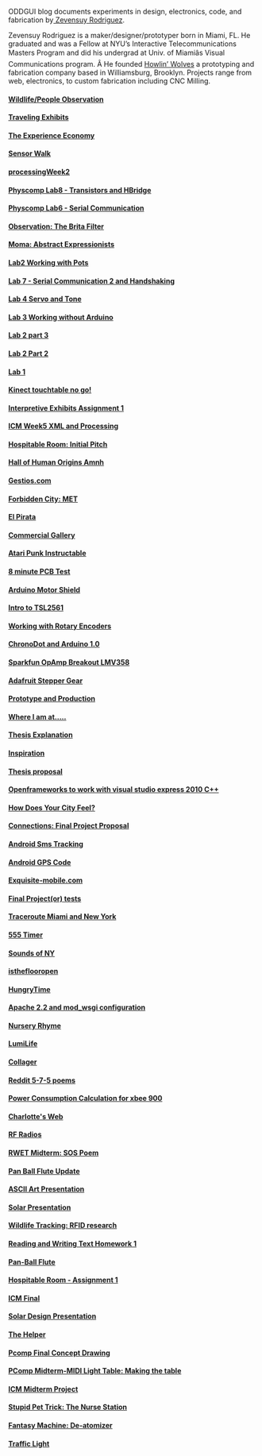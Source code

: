 ODDGUI blog documents experiments in design, electronics, code, and fabrication by[ Zevensuy Rodriguez](http://www.zevenrodriguez.com).

Zevensuy Rodriguez is a maker/designer/prototyper born in Miami, FL. He graduated and was a Fellow at NYU’s Interactive Telecommunications Masters Program and did his undergrad at Univ. of Miamiâs Visual Communications program. Â He founded [Howlin’ Wolves](http://www.howlinwolves.com) a prototyping and fabrication company based in Williamsburg, Brooklyn. Projects range from web, electronics, to custom fabrication including CNC Milling.

#### [Wildlife/People Observation](2018-09-09-wildlifepeople-observation)
#### [Traveling Exhibits](2018-09-09-traveling-exhibits)
#### [The Experience Economy](2018-09-09-the-experience-economy)
#### [Sensor Walk](2018-09-09-sensor-walk)
#### [processingWeek2](2018-09-09-processingweek2)
#### [Physcomp Lab8 - Transistors and HBridge](2018-09-09-physcomp-lab8-transistors-and-hbridge)
#### [Physcomp Lab6 - Serial Communication](2018-09-09-physcomp-lab6-serial-communication)
#### [Observation: The Brita Filter](2018-09-09-observation-the-brita-filter)
#### [Moma: Abstract Expressionists](2018-09-09-moma-abstract-expressionists)
#### [Lab2 Working with Pots](2018-09-09-lab2-working-with-pots)
#### [Lab 7 - Serial Communication 2 and Handshaking](2018-09-09-lab-7-serial-communication-2-and-handshaking)
#### [Lab 4 Servo and Tone](2018-09-09-lab-4-servo-and-tone)
#### [Lab 3 Working without Arduino](2018-09-09-lab-3-working-without-arduino)
#### [Lab 2 part 3](2018-09-09-lab-2-part-3)
#### [Lab 2 Part 2](2018-09-09-lab-2-part-2)
#### [Lab 1](2018-09-09-lab-1)
#### [Kinect touchtable no go!](2018-09-09-kinect-touchtable-no-go)
#### [Interpretive Exhibits Assignment 1](2018-09-09-interpretive-exhibits-assignment-1)
#### [ICM Week5 XML and Processing](2018-09-09-icm-week5-xml-and-processing)
#### [Hospitable Room: Initial Pitch](2018-09-09-hospitable-room-initial-pitch)
#### [Hall of Human Origins Amnh](2018-09-09-hall-of-human-origins-amnh)
#### [Gestios.com](2018-09-09-gestios-com)
#### [Forbidden City: MET](2018-09-09-forbidden-city-met)
#### [El Pirata](2018-09-09-el-pirata)
#### [Commercial Gallery](2018-09-09-commercial-gallery)
#### [Atari Punk Instructable](2018-09-09-atari-punk-instructable)
#### [8 minute PCB Test](2018-09-09-8-minute-pcb-test)
#### [Arduino Motor Shield](2012-04-09-arduino-motor-shield)
#### [Intro to TSL2561](2012-03-05-intro-to-tsl2561)
#### [Working with Rotary Encoders](2012-02-07-working-with-rotary-encoders)
#### [ChronoDot and Arduino 1.0](2011-11-15-chronodot-and-arduino-1-0)
#### [Sparkfun OpAmp Breakout  LMV358](2011-10-18-sparkfun-opamp-breakout-lmv358)
#### [Adafruit Stepper Gear](2011-04-06-adafruit-stepper-gear)
#### [Prototype and Production](2011-02-24-prototype-and-production)
#### [Where I am at.....](2011-02-10-where-i-am-at)
#### [Thesis Explanation](2011-02-02-thesis-explanation)
#### [Inspiration](2011-02-02-inspiration)
#### [Thesis proposal](2011-01-26-thesis-proposal)
#### [Openframeworks to work with visual studio express 2010 C++](2011-01-17-openframeworks-to-work-with-visual-studio-express-2010-c)
#### [How Does Your City Feel?](2010-11-02-how-does-your-city-feel)
#### [Connections: Final Project Proposal](2010-11-02-connections-final-project-proposal)
#### [Android Sms Tracking](2010-11-02-android-sms-tracking)
#### [Android GPS Code](2010-10-25-android-gps-code)
#### [Exquisite-mobile.com](2010-10-22-exquisite-mobile-com-2)
#### [Final Project(or) tests](2010-10-17-final-projector-tests)
#### [Traceroute Miami and New York](2010-10-05-traceroute-miami-and-new-york)
#### [555 Timer](2010-10-04-555-timer)
#### [Sounds of NY](2010-09-27-sounds-of-ny)
#### [istheflooropen](2010-09-20-istheflooropen)
#### [HungryTime](2010-09-12-hungrytime)
#### [Apache 2.2 and mod_wsgi configuration](2010-08-24-apache-2-2-and-mod_wsgi-configuration)
#### [Nursery Rhyme](2010-04-30-nursery-rhyme)
#### [LumiLife](2010-04-25-lumilife)
#### [Collager](2010-04-18-collager)
#### [Reddit 5-7-5 poems](2010-04-09-reddit-5-7-5-poems)
#### [Power Consumption Calculation for xbee 900](2010-04-07-power-consumption-calculation-for-xbee-900)
#### [Charlotte's Web](2010-03-26-charlottes-web)
#### [RF Radios](2010-03-24-rf-radios)
#### [RWET Midterm: SOS Poem](2010-03-12-rwet-midterm-sos-poem)
#### [Pan Ball Flute Update](2010-02-26-pan-ball-flute-update)
#### [ASCII Art Presentation](2010-02-25-ascii-art-presentation)
#### [Solar Presentation](2010-02-18-solar-presentation)
#### [Wildlife Tracking: RFID research](2010-02-10-wildlife-tracking-rfid-research)
#### [Reading and Writing Text Homework 1](2010-02-05-reading-and-writing-text-homework-1)
#### [Pan-Ball Flute](2010-02-03-pan-ball-flute)
#### [Hospitable Room - Assignment 1](2010-01-26-hospitable-room-assignment-1)
#### [ICM Final](2009-12-15-icm-final)
#### [Solar Design Presentation](2009-11-20-solar-design-presentation)
#### [The Helper](2009-11-17-thehelper)
#### [Pcomp Final Concept Drawing](2009-11-10-pcomp-final-concept-drawing)
#### [PComp Midterm-MIDI Light Table: Making the table](2009-11-04-pcomp-midterm-midi-light-table-making-the-table)
#### [ICM Midterm Project](2009-10-28-icm-midterm-project)
#### [Stupid Pet Trick: The Nurse Station](2009-10-10-stupid-pet-trick-the-nurse-station)
#### [Fantasy Machine: De-atomizer](2009-09-21-fantasy-machine-de-atomizer)
#### [Traffic Light](2009-09-15-traffic-light)
